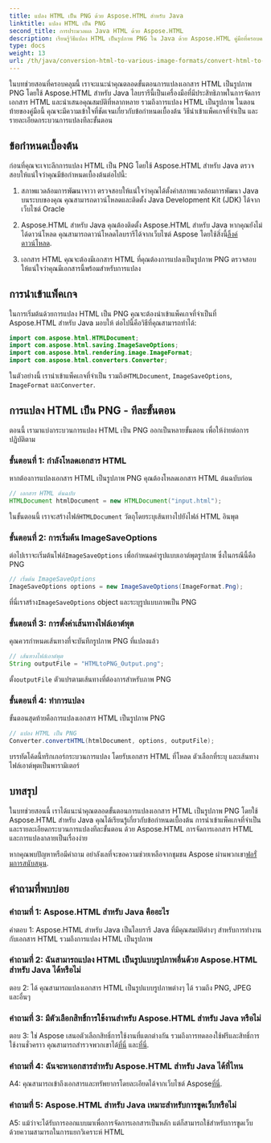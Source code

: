 ```yaml
---
title: แปลง HTML เป็น PNG ด้วย Aspose.HTML สำหรับ Java
linktitle: แปลง HTML เป็น PNG
second_title: การประมวลผล Java HTML ด้วย Aspose.HTML
description: เรียนรู้วิธีแปลง HTML เป็นรูปภาพ PNG ใน Java ด้วย Aspose.HTML คู่มือที่ครอบคลุมพร้อมคำแนะนำทีละขั้นตอน
type: docs
weight: 13
url: /th/java/conversion-html-to-various-image-formats/convert-html-to-png/
---
```

ในบทช่วยสอนที่ครอบคลุมนี้ เราจะแนะนำคุณตลอดขั้นตอนการแปลงเอกสาร HTML เป็นรูปภาพ PNG โดยใช้ Aspose.HTML สำหรับ Java ไลบรารีนี้เป็นเครื่องมือที่มีประสิทธิภาพในการจัดการเอกสาร HTML และนำเสนอคุณสมบัติที่หลากหลาย รวมถึงการแปลง HTML เป็นรูปภาพ ในตอนท้ายของคู่มือนี้ คุณจะมีความเข้าใจที่ชัดเจนเกี่ยวกับข้อกำหนดเบื้องต้น วิธีนำเข้าแพ็คเกจที่จำเป็น และรายละเอียดกระบวนการแปลงทีละขั้นตอน

## ข้อกำหนดเบื้องต้น

ก่อนที่คุณจะเจาะลึกการแปลง HTML เป็น PNG โดยใช้ Aspose.HTML สำหรับ Java ตรวจสอบให้แน่ใจว่าคุณมีข้อกำหนดเบื้องต้นต่อไปนี้:

1. สภาพแวดล้อมการพัฒนาจาวา
ตรวจสอบให้แน่ใจว่าคุณได้ตั้งค่าสภาพแวดล้อมการพัฒนา Java บนระบบของคุณ คุณสามารถดาวน์โหลดและติดตั้ง Java Development Kit (JDK) ได้จากเว็บไซต์ Oracle

2. Aspose.HTML สำหรับ Java
 คุณต้องติดตั้ง Aspose.HTML สำหรับ Java หากคุณยังไม่ได้ดาวน์โหลด คุณสามารถดาวน์โหลดไลบรารีได้จากเว็บไซต์ Aspose โดยใช้สิ่งนี้[ลิ้งค์ดาวน์โหลด](https://releases.aspose.com/html/java/).

3. เอกสาร HTML
คุณจะต้องมีเอกสาร HTML ที่คุณต้องการแปลงเป็นรูปภาพ PNG ตรวจสอบให้แน่ใจว่าคุณมีเอกสารนี้พร้อมสำหรับการแปลง

## การนำเข้าแพ็คเกจ

ในการเริ่มต้นด้วยการแปลง HTML เป็น PNG คุณจะต้องนำเข้าแพ็คเกจที่จำเป็นที่ Aspose.HTML สำหรับ Java มอบให้ ต่อไปนี้คือวิธีที่คุณสามารถทำได้:

```java
import com.aspose.html.HTMLDocument;
import com.aspose.html.saving.ImageSaveOptions;
import com.aspose.html.rendering.image.ImageFormat;
import com.aspose.html.converters.Converter;
```

 ในตัวอย่างนี้ เรานำเข้าแพ็คเกจที่จำเป็น รวมถึง`HTMLDocument`, `ImageSaveOptions`, `ImageFormat` และ`Converter`.

## การแปลง HTML เป็น PNG - ทีละขั้นตอน

ตอนนี้ เรามาแบ่งกระบวนการแปลง HTML เป็น PNG ออกเป็นหลายขั้นตอน เพื่อให้ง่ายต่อการปฏิบัติตาม

### ขั้นตอนที่ 1: กำลังโหลดเอกสาร HTML

หากต้องการแปลงเอกสาร HTML เป็นรูปภาพ PNG คุณต้องโหลดเอกสาร HTML ต้นฉบับก่อน

```java
// เอกสาร HTML ต้นฉบับ
HTMLDocument htmlDocument = new HTMLDocument("input.html");
```

 ในขั้นตอนนี้ เราจะสร้างไฟล์`HTMLDocument` วัตถุโดยระบุเส้นทางไปยังไฟล์ HTML อินพุต

### ขั้นตอนที่ 2: การเริ่มต้น ImageSaveOptions

 ต่อไปเราจะเริ่มต้นไฟล์`ImageSaveOptions` เพื่อกำหนดค่ารูปแบบเอาต์พุตรูปภาพ ซึ่งในกรณีนี้คือ PNG

```java
// เริ่มต้น ImageSaveOptions
ImageSaveOptions options = new ImageSaveOptions(ImageFormat.Png);
```

 ที่นี่เราสร้าง`ImageSaveOptions` object และระบุรูปแบบภาพเป็น PNG

### ขั้นตอนที่ 3: การตั้งค่าเส้นทางไฟล์เอาต์พุต

คุณควรกำหนดเส้นทางที่จะบันทึกรูปภาพ PNG ที่แปลงแล้ว

```java
// เส้นทางไฟล์เอาต์พุต
String outputFile = "HTMLtoPNG_Output.png";
```

 ตั้ง`outputFile` ตัวแปรตามเส้นทางที่ต้องการสำหรับภาพ PNG

### ขั้นตอนที่ 4: ทำการแปลง

ขั้นตอนสุดท้ายคือการแปลงเอกสาร HTML เป็นรูปภาพ PNG

```java
// แปลง HTML เป็น PNG
Converter.convertHTML(htmlDocument, options, outputFile);
```

บรรทัดโค้ดนี้ทริกเกอร์กระบวนการแปลง โดยรับเอกสาร HTML ที่โหลด ตัวเลือกที่ระบุ และเส้นทางไฟล์เอาต์พุตเป็นพารามิเตอร์

## บทสรุป

ในบทช่วยสอนนี้ เราได้แนะนำคุณตลอดขั้นตอนการแปลงเอกสาร HTML เป็นรูปภาพ PNG โดยใช้ Aspose.HTML สำหรับ Java คุณได้เรียนรู้เกี่ยวกับข้อกำหนดเบื้องต้น การนำเข้าแพ็คเกจที่จำเป็น และรายละเอียดกระบวนการแปลงทีละขั้นตอน ด้วย Aspose.HTML การจัดการเอกสาร HTML และการแปลงกลายเป็นเรื่องง่าย

 หากคุณพบปัญหาหรือมีคำถาม อย่าลังเลที่จะขอความช่วยเหลือจากชุมชน Aspose ผ่านพวกเขา[ฟอรั่มการสนับสนุน](https://forum.aspose.com/).

## คำถามที่พบบ่อย

### คำถามที่ 1: Aspose.HTML สำหรับ Java คืออะไร

คำตอบ 1: Aspose.HTML สำหรับ Java เป็นไลบรารี Java ที่มีคุณสมบัติต่างๆ สำหรับการทำงานกับเอกสาร HTML รวมถึงการแปลง HTML เป็นรูปภาพ

### คำถามที่ 2: ฉันสามารถแปลง HTML เป็นรูปแบบรูปภาพอื่นด้วย Aspose.HTML สำหรับ Java ได้หรือไม่

ตอบ 2: ได้ คุณสามารถแปลงเอกสาร HTML เป็นรูปแบบรูปภาพต่างๆ ได้ รวมถึง PNG, JPEG และอื่นๆ

### คำถามที่ 3: มีตัวเลือกสิทธิ์การใช้งานสำหรับ Aspose.HTML สำหรับ Java หรือไม่

 ตอบ 3: ใช่ Aspose เสนอตัวเลือกสิทธิ์การใช้งานที่แตกต่างกัน รวมถึงการทดลองใช้ฟรีและสิทธิ์การใช้งานชั่วคราว คุณสามารถสำรวจพวกเขาได้[ที่นี่](https://purchase.aspose.com/buy) และ[ที่นี่](https://purchase.aspose.com/temporary-license/).

### คำถามที่ 4: ฉันจะหาเอกสารสำหรับ Aspose.HTML สำหรับ Java ได้ที่ไหน

 A4: คุณสามารถเข้าถึงเอกสารและทรัพยากรโดยละเอียดได้จากเว็บไซต์ Aspose[ที่นี่](https://reference.aspose.com/html/java/).

### คำถามที่ 5: Aspose.HTML สำหรับ Java เหมาะสำหรับการขูดเว็บหรือไม่

A5: แม้ว่าจะได้รับการออกแบบมาเพื่อการจัดการเอกสารเป็นหลัก แต่ก็สามารถใช้สำหรับการขูดเว็บด้วยความสามารถในการแยกวิเคราะห์ HTML